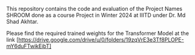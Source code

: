 This repository contains the code and evaluation of the Project Names SHROOM done as a course Project in Winter 2024 at IIITD under Dr. Md Shad Akhtar.

Please find the required trained weights for the Transformer Model at the link [https://drive.google.com/drive/u/0/folders/19zqVrE3e3Tf8PLOPE-mY6duFTwikEibT]
